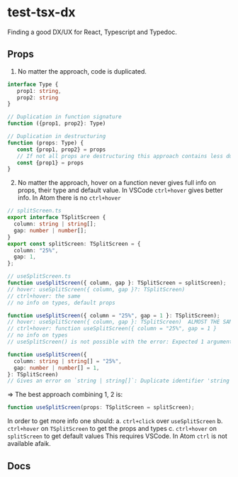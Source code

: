 # test-tsx-dx

Finding a good DX/UX for React, Typescript and Typedoc.

## Props

1. No matter the approach, code is duplicated.

```ts
interface Type {
   prop1: string,
   prop2: string
}

// Duplication in function signature
function ({prop1, prop2}: Type)

// Duplication in destructuring
function (props: Type) {
   const {prop1, prop2} = props
   // If not all props are destructuring this approach contains less duplication
   const {prop1} = props
}
```

2. No matter the approach, hover on a function never gives full info on props, their type and default value. In VSCode `ctrl+hover` gives better info. In Atom there is no `ctrl+hover`

```ts
// splitScreen.ts
export interface TSplitScreen {
  column: string | string[];
  gap: number | number[];
}
export const splitScreen: TSplitScreen = {
  column: "25%",
  gap: 1,
};

// useSplitScreen.ts
function useSplitScreen({ column, gap }: TSplitScreen = splitScreen);
// hover: useSplitScreen({ column, gap }?: TSplitScreen)
// ctrl+hover: the same
// no info on types, default props

function useSplitScreen({ column = "25%", gap = 1 }: TSplitScreen);
// hover: useSplitScreen({ column, gap }: TSplitScreen)  ALMOST THE SAME!!
// ctrl+hover: function useSplitScreen({ column = "25%", gap = 1 }
// no info on types
// useSplitScreen() is not possible with the error: Expected 1 arguments, but got 0.ts(2554)

function useSplitScreen({
  column: string | string[] = "25%",
  gap: number | number[] = 1,
}: TSplitScreen)
// Gives an error on `string | string[]`: Duplicate identifier 'string'.ts(2300)
```

=> The best approach combining 1, 2 is:

```ts
function useSplitScreen(props: TSplitScreen = splitScreen);
```

In order to get more info one should:
a. `ctrl+click` over `useSplitScreen`
b. `ctrl+hover` on `TSplitScreen` to get the props and types
c. `ctrl+hover` on `splitScreen` to get default values
This requires VSCode. In Atom `ctrl` is not available afaik.

## Docs
